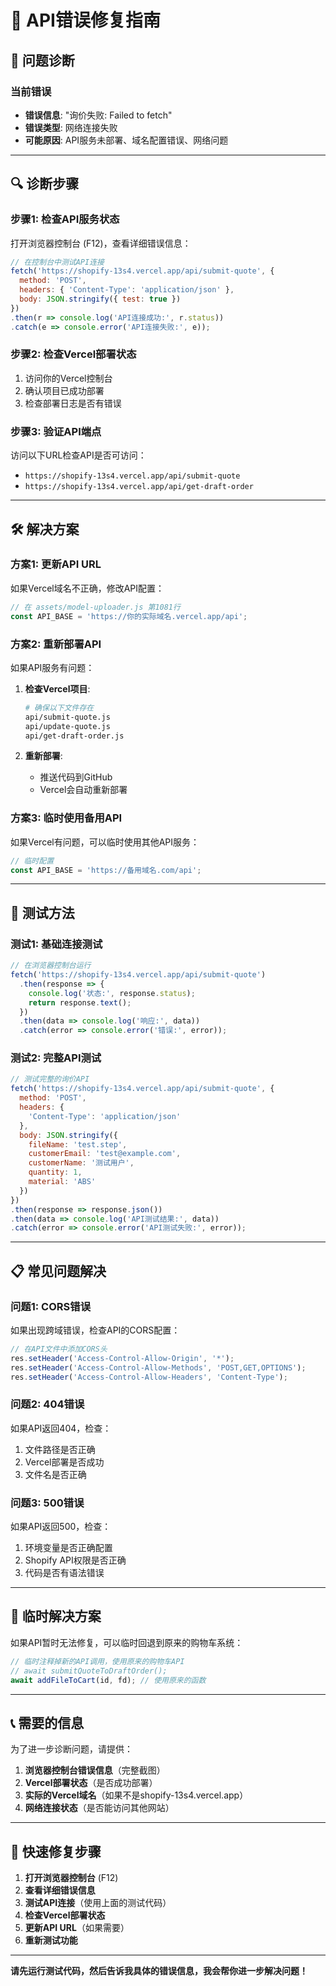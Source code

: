 # 🔧 API错误修复指南

## 🚨 问题诊断

### 当前错误
- **错误信息**: "询价失败: Failed to fetch"
- **错误类型**: 网络连接失败
- **可能原因**: API服务未部署、域名配置错误、网络问题

---

## 🔍 诊断步骤

### 步骤1: 检查API服务状态
打开浏览器控制台 (F12)，查看详细错误信息：

```javascript
// 在控制台中测试API连接
fetch('https://shopify-13s4.vercel.app/api/submit-quote', {
  method: 'POST',
  headers: { 'Content-Type': 'application/json' },
  body: JSON.stringify({ test: true })
})
.then(r => console.log('API连接成功:', r.status))
.catch(e => console.error('API连接失败:', e));
```

### 步骤2: 检查Vercel部署状态
1. 访问你的Vercel控制台
2. 确认项目已成功部署
3. 检查部署日志是否有错误

### 步骤3: 验证API端点
访问以下URL检查API是否可访问：
- `https://shopify-13s4.vercel.app/api/submit-quote`
- `https://shopify-13s4.vercel.app/api/get-draft-order`

---

## 🛠️ 解决方案

### 方案1: 更新API URL
如果Vercel域名不正确，修改API配置：

```javascript
// 在 assets/model-uploader.js 第1081行
const API_BASE = 'https://你的实际域名.vercel.app/api';
```

### 方案2: 重新部署API
如果API服务有问题：

1. **检查Vercel项目**:
   ```bash
   # 确保以下文件存在
   api/submit-quote.js
   api/update-quote.js
   api/get-draft-order.js
   ```

2. **重新部署**:
   - 推送代码到GitHub
   - Vercel会自动重新部署

### 方案3: 临时使用备用API
如果Vercel有问题，可以临时使用其他API服务：

```javascript
// 临时配置
const API_BASE = 'https://备用域名.com/api';
```

---

## 🧪 测试方法

### 测试1: 基础连接测试
```javascript
// 在浏览器控制台运行
fetch('https://shopify-13s4.vercel.app/api/submit-quote')
  .then(response => {
    console.log('状态:', response.status);
    return response.text();
  })
  .then(data => console.log('响应:', data))
  .catch(error => console.error('错误:', error));
```

### 测试2: 完整API测试
```javascript
// 测试完整的询价API
fetch('https://shopify-13s4.vercel.app/api/submit-quote', {
  method: 'POST',
  headers: {
    'Content-Type': 'application/json'
  },
  body: JSON.stringify({
    fileName: 'test.step',
    customerEmail: 'test@example.com',
    customerName: '测试用户',
    quantity: 1,
    material: 'ABS'
  })
})
.then(response => response.json())
.then(data => console.log('API测试结果:', data))
.catch(error => console.error('API测试失败:', error));
```

---

## 📋 常见问题解决

### 问题1: CORS错误
如果出现跨域错误，检查API的CORS配置：

```javascript
// 在API文件中添加CORS头
res.setHeader('Access-Control-Allow-Origin', '*');
res.setHeader('Access-Control-Allow-Methods', 'POST,GET,OPTIONS');
res.setHeader('Access-Control-Allow-Headers', 'Content-Type');
```

### 问题2: 404错误
如果API返回404，检查：
1. 文件路径是否正确
2. Vercel部署是否成功
3. 文件名是否正确

### 问题3: 500错误
如果API返回500，检查：
1. 环境变量是否正确配置
2. Shopify API权限是否正确
3. 代码是否有语法错误

---

## 🔄 临时解决方案

如果API暂时无法修复，可以临时回退到原来的购物车系统：

```javascript
// 临时注释掉新的API调用，使用原来的购物车API
// await submitQuoteToDraftOrder();
await addFileToCart(id, fd); // 使用原来的函数
```

---

## 📞 需要的信息

为了进一步诊断问题，请提供：

1. **浏览器控制台错误信息**（完整截图）
2. **Vercel部署状态**（是否成功部署）
3. **实际的Vercel域名**（如果不是shopify-13s4.vercel.app）
4. **网络连接状态**（是否能访问其他网站）

---

## 🎯 快速修复步骤

1. **打开浏览器控制台** (F12)
2. **查看详细错误信息**
3. **测试API连接**（使用上面的测试代码）
4. **检查Vercel部署状态**
5. **更新API URL**（如果需要）
6. **重新测试功能**

---

**请先运行测试代码，然后告诉我具体的错误信息，我会帮你进一步解决问题！**
